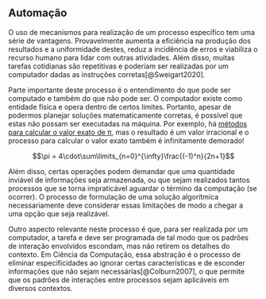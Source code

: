 ## Automação

O uso de mecanismos para realização de um processo específico tem uma série de vantagens. Provavelmente aumenta a eficiência na produção dos resultados e a uniformidade destes, reduz a incidência de erros e viabiliza o recurso humano para lidar com outras atividades. Além disso, muitas tarefas cotidianas são repetitivas e poderiam ser realizadas por um computador dadas as instruções corretas[@Sweigart2020].

Parte importante deste processo é o entendimento do que pode ser computado e também do que não pode ser. O computador existe como entidade física e opera dentro de certos limites. Portanto, apesar de podermos planejar soluções matematicamente corretas, é possível que estas não possam ser executadas na máquina. Por exemplo, há [métodos para calcular o valor exato de π](https://pt.wikipedia.org/wiki/Pi#M%C3%A9todos_de_s%C3%A9ries_infinitas), mas o resultado é um valor irracional e o processo para calcular o valor exato também é infinitamente demorado!

$$\pi = 4\cdot\sum\limits_{n=0}^{\infty}\frac{(-1)^n}{2n+1}$$

Além disso, certas operações podem demandar que uma quantidade inviável de informações seja armazenada, ou que sejam realizados tantos processos que se torna impraticável aguardar o término da computação (se ocorrer). O processo de formulação de uma solução algorítmica necessariamente deve considerar essas limitações de modo a chegar a uma opção que seja realizável.

Outro aspecto relevante neste processo é que, para ser realizada por um computador, a tarefa e deve ser programada de tal modo que os padrões de interação envolvidos escondam, mas não retirem os detalhes do contexto. Em Ciência da Computação, essa abstração é o processo de eliminar especificidades ao ignorar certas características e de esconder informações que não sejam necessárias[@Colburn2007], o que permite que os padrões de interações entre processos sejam aplicáveis em diversos contextos.
